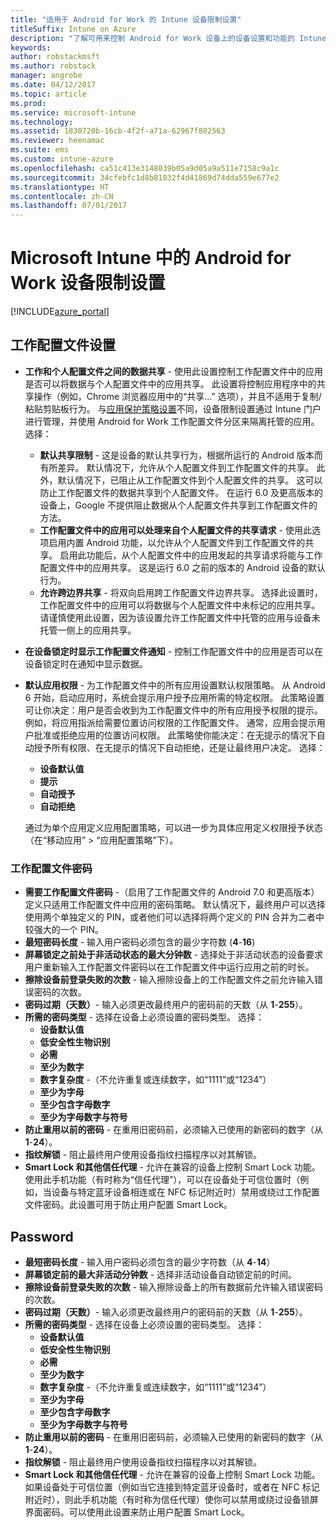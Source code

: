```yaml
---
title: "适用于 Android for Work 的 Intune 设备限制设置"
titleSuffix: Intune on Azure
description: "了解可用来控制 Android for Work 设备上的设备设置和功能的 Intune 设置。"
keywords: 
author: robstackmsft
ms.author: robstack
manager: angrobe
ms.date: 04/12/2017
ms.topic: article
ms.prod: 
ms.service: microsoft-intune
ms.technology: 
ms.assetid: 1830720b-16cb-4f2f-a71a-62967f882563
ms.reviewer: heenamac
ms.suite: ems
ms.custom: intune-azure
ms.openlocfilehash: ca51c413e3148039b05a9d05a9a511e7158c9a1c
ms.sourcegitcommit: 34cfebfc1d8b81032f4d41869d74dda559e677e2
ms.translationtype: HT
ms.contentlocale: zh-CN
ms.lasthandoff: 07/01/2017
---
```

# <a name="android-for-work-device-restriction-settings-in-microsoft-intune"></a>Microsoft Intune 中的 Android for Work 设备限制设置

[!INCLUDE[azure_portal](./includes/azure_portal.md)]

## <a name="work-profile-settings"></a>工作配置文件设置
- **工作和个人配置文件之间的数据共享** - 使用此设置控制工作配置文件中的应用是否可以将数据与个人配置文件中的应用共享。 此设置将控制应用程序中的共享操作（例如，Chrome 浏览器应用中的“共享...” 选项），并且不适用于复制/粘贴剪贴板行为。 与[应用保护策略设置](https://docs.microsoft.com/intune-classic/deploy-use/protect-app-data-using-mobile-app-management-policies-with-microsoft-intune)不同，设备限制设置通过 Intune 门户进行管理，并使用 Android for Work 工作配置文件分区来隔离托管的应用。 选择：
    - **默认共享限制** - 这是设备的默认共享行为，根据所运行的 Android 版本而有所差异。 默认情况下，允许从个人配置文件到工作配置文件的共享。 此外，默认情况下，已阻止从工作配置文件到个人配置文件的共享。 这可以防止工作配置文件的数据共享到个人配置文件。 在运行 6.0 及更高版本的设备上，Google 不提供阻止数据从个人配置文件共享到工作配置文件的方法。   
    - **工作配置文件中的应用可以处理来自个人配置文件的共享请求** - 使用此选项启用内置 Android 功能，以允许从个人配置文件到工作配置文件的共享。 启用此功能后，从个人配置文件中的应用发起的共享请求将能与工作配置文件中的应用共享。 这是运行 6.0 之前的版本的 Android 设备的默认行为。
    - **允许跨边界共享** - 将双向启用跨工作配置文件边界共享。 选择此设置时，工作配置文件中的应用可以将数据与个人配置文件中未标记的应用共享。 请谨慎使用此设置，因为该设置允许工作配置文件中托管的应用与设备未托管一侧上的应用共享。

-   **在设备锁定时显示工作配置文件通知** - 控制工作配置文件中的应用是否可以在设备锁定时在通知中显示数据。
-   **默认应用权限** - 为工作配置文件中的所有应用设置默认权限策略。 从 Android 6 开始，启动应用时，系统会提示用户授予应用所需的特定权限。 此策略设置可让你决定：用户是否会收到为工作配置文件中的所有应用授予权限的提示。 例如，将应用指派给需要位置访问权限的工作配置文件。 通常，应用会提示用户批准或拒绝应用的位置访问权限。 此策略使你能决定：在无提示的情况下自动授予所有权限、在无提示的情况下自动拒绝，还是让最终用户决定。 选择：
    -   **设备默认值**
    -   **提示**
    -   **自动授予**
    -   **自动拒绝**

    通过为单个应用定义应用配置策略，可以进一步为具体应用定义权限授予状态（在“移动应用” > “应用配置策略”下）。

### <a name="work-profile-password"></a>工作配置文件密码
- **需要工作配置文件密码** -（启用了工作配置文件的 Android 7.0 和更高版本）定义只适用工作配置文件中应用的密码策略。 默认情况下，最终用户可以选择使用两个单独定义的 PIN，或者他们可以选择将两个定义的 PIN 合并为二者中较强大的一个 PIN。
- **最短密码长度** - 输入用户密码必须包含的最少字符数 (**4**-**16**)
- **屏幕锁定之前处于非活动状态的最大分钟数** - 选择处于非活动状态的设备要求用户重新输入工作配置文件密码以在工作配置文件中运行应用之前的时长。
- **擦除设备前登录失败的次数** - 输入擦除设备上的工作配置文件之前允许输入错误密码的次数。
- **密码过期（天数）**- 输入必须更改最终用户的密码前的天数（从 **1**-**255**）。
- **所需的密码类型** - 选择在设备上必须设置的密码类型。 选择：
    - **设备默认值**
    - **低安全性生物识别**
    - **必需**
    - **至少为数字**
    - **数字复杂度** -（不允许重复或连续数字，如“1111”或“1234”）
    - **至少为字母**
    - **至少包含字母数字**
    - **至少为字母数字与符号**
- **防止重用以前的密码** - 在重用旧密码前，必须输入已使用的新密码的数字（从 **1**-**24**）。
- **指纹解锁** - 阻止最终用户使用设备指纹扫描程序以对其解锁。
- **Smart Lock 和其他信任代理** - 允许在兼容的设备上控制 Smart Lock 功能。 使用此手机功能（有时称为“信任代理”），可以在设备处于可信位置时（例如，当设备与特定蓝牙设备相连或在 NFC 标记附近时）禁用或绕过工作配置文件密码。此设置可用于防止用户配置 Smart Lock。

## <a name="password"></a>Password

- **最短密码长度** - 输入用户密码必须包含的最少字符数（从 **4**-**14**）
- **屏幕锁定前的最大非活动分钟数** - 选择非活动设备自动锁定前的时间。
- **擦除设备前登录失败的次数** - 输入擦除设备上的所有数据前允许输入错误密码的次数。
- **密码过期（天数）**- 输入必须更改最终用户的密码前的天数（从 **1**-**255**）。
- **所需的密码类型** - 选择在设备上必须设置的密码类型。 选择：
    - **设备默认值**
    - **低安全性生物识别**
    - **必需**
    - **至少为数字**
    - **数字复杂度** -（不允许重复或连续数字，如“1111”或“1234”）
    - **至少为字母**
    - **至少包含字母数字**
    - **至少为字母数字与符号**
- **防止重用以前的密码** - 在重用旧密码前，必须输入已使用的新密码的数字（从 **1**-**24**）。
- **指纹解锁** - 阻止最终用户使用设备指纹扫描程序以对其解锁。
- **Smart Lock 和其他信任代理** - 允许在兼容的设备上控制 Smart Lock 功能。 如果设备处于可信位置（例如当它连接到特定蓝牙设备时，或者在 NFC 标记附近时），则此手机功能（有时称为信任代理）使你可以禁用或绕过设备锁屏界面密码。可以使用此设置来防止用户配置 Smart Lock。
